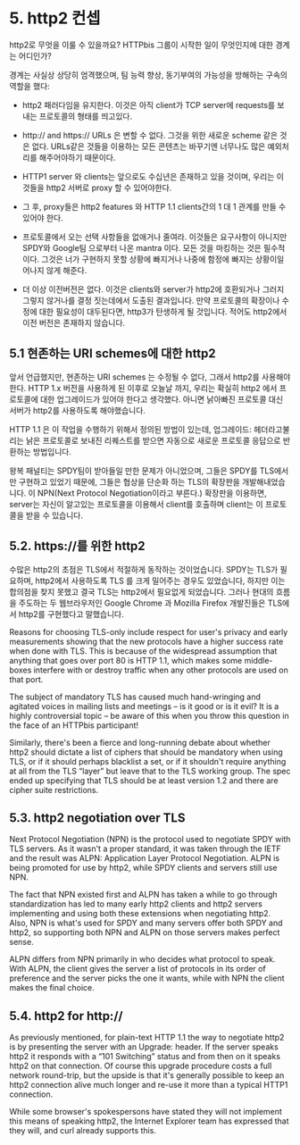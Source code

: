 # 5. http2 컨셉

http2로 무엇을 이룰 수 있을까요? HTTPbis 그룹이 시작한 일이 무엇인지에 대한 경계는 어디인가?

경계는 사실상 상당히 엄격했으며, 팀 능력 향상, 동기부여의 가능성을 방해하는 구속의 역할을 했다:

- http2 패러다임을 유지한다. 이것은 아직 client가 TCP server에 requests를 보내는 프로토콜의 형태를 띄고있다.

- http:// and https:// URLs 은 변할 수 없다. 그것을 위한 새로운 scheme 같은 것은 없다. URLs같은 것들을 이용하는 모든 콘텐츠는 바꾸기엔 너무나도 많은 예외처리를 해주어야하기 때문이다.

- HTTP1 server 와 clients는 앞으로도 수십년은 존재하고 있을 것이며, 우리는 이것들을 http2 서버로 proxy 할 수 있어야한다.

- 그 후, proxy들은 http2 features 와 HTTP 1.1 clients간의 1 대 1  관계를 만들 수 있어야 한다. 

- 프로토콜에서 오는 선택 사항들을 없애거나 줄여라. 이것들은 요구사항이 아니지만 SPDY와 Google팀 으로부터 나온 mantra 이다. 모든 것을 마킹하는 것은 필수적이다. 그것은 너가 구현하지 못할 상황에 빠지거나 나중에 함정에 빠지는 상황이일어나지 않게 해준다.

- 더 이상 이전버전은 없다. 이것은 clients와 server가 http2에 호환되거나 그러지 그렇지 않거나를 결정 짓는데에서 도출된 결과입니다. 만약 프로토콜의 확장이나 수정에 대한 필요성이 대두된다면, http3가 탄생하게 될 것입니다. 적어도 http2에서 이전 버전은 존재하지 않습니다.

## 5.1 현존하는 URI schemes에 대한 http2

앞서 언급했지만, 현존하는 URI schemes 는 수정될 수 없다, 그래서 http2를 사용해야한다. HTTP 1.x 버전을 사용하게 된 이후로 오늘날 까지, 우리는 확실히 http2 에서 프로토콜에 대한 업그레이드가 있어야 한다고 생각했다. 아니면 낡아빠진 프로토콜 대신 서버가 http2를 사용하도록 해야했습니다.

HTTP 1.1 은 이 작업을 수행하기 위해서 정의된 방법이 있는데, 업그레이드: 헤더라고불리는 낡은 프로토콜로 보내진 리퀘스트를 받으면 자동으로 새로운 프로토콜 응답으로 반환하는 방법입니다.

왕복 패널티는 SPDY팀이 받아들일 만한 문제가 아니었으며, 그들은 SPDY를 TLS에서만 구현하고 있었기 때문에, 그들은 협상을 단순화 하는 TLS의 확장판을 개발해내었습니다. 이 NPN(Next Protocol Negotiation이라고 부른다.) 확장판을 이용하면, server는 자신이 알고있는 프로토콜을 이용해서 client를 호출하며 client는 이 프로토콜을 받을 수 있습니다.

## 5.2. https://를 위한 http2

수많은 http2의 초점은 TLS에서 적절하게 동작하는 것이었습니다. SPDY는 TLS가 필요하며, http2에서 사용하도록 TLS 를 크게 밀어주는 경우도 있었습니다, 하지만 이는 합의점을 찾지 못했고 결국 TLS는 http2에서 필요없게 되었습니다. 그러나 현대의 흐름을 주도하는 두 웹브라우저인 Google Chrome 과 Mozilla Firefox 개발진들은 TLS에서 http2를 구현했다고 말했습니다.


Reasons for choosing TLS-only include respect for user's privacy and early measurements showing that the new protocols have a higher success rate when done with TLS. This is because of the widespread assumption that anything that goes over port 80 is HTTP 1.1, which makes some middle-boxes interfere with or destroy traffic when any other protocols are used on that port.

The subject of mandatory TLS has caused much hand-wringing and agitated
voices in mailing lists and meetings – is it good or is it evil? It is a highly
controversial topic – be aware of this when you throw this question in the face
of an HTTPbis participant!

Similarly, there's been a fierce and long-running debate about whether http2 should dictate a list of ciphers that should be mandatory when using TLS, or if it should perhaps blacklist a set, or if it shouldn't require anything at all from the TLS “layer” but leave that to the TLS working group. The spec ended up specifying that TLS should be at least version 1.2 and there are cipher suite restrictions.

## 5.3. http2 negotiation over TLS

Next Protocol Negotiation (NPN) is the protocol used to negotiate SPDY with TLS servers. As it wasn't a proper standard, it was taken through the IETF and the result was ALPN: Application Layer Protocol Negotiation. ALPN is being promoted for use by http2, while SPDY clients and servers still use NPN.

The fact that NPN existed first and ALPN has taken a while to go through standardization has led to many early http2 clients and http2 servers implementing and using both these extensions when negotiating http2. Also, NPN is what's used for SPDY and many servers offer both SPDY and http2, so supporting both NPN and ALPN on those servers makes perfect sense.

ALPN differs from NPN primarily in who decides what protocol to speak. With ALPN, the client gives the server a list of protocols in its order of preference and the server picks the one it wants, while with NPN the client makes the final choice.

## 5.4. http2 for http://

As previously mentioned, for plain-text HTTP 1.1 the way to negotiate
http2 is by presenting the server with an Upgrade: header. If the server speaks
http2 it responds with a “101 Switching” status and from then on it speaks
http2 on that connection. Of course this upgrade procedure
costs a full network round-trip, but the upside is that it's generally possible to 
keep an http2 connection alive much longer and re-use it more than a typical HTTP1
connection.

While some browser's spokespersons have stated they will not implement this means of speaking http2, the Internet Explorer team has expressed that they will, and curl already supports this.
